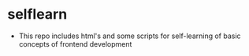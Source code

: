 # selflearn
* This repo includes html's and some scripts for self-learning of basic concepts of frontend development
